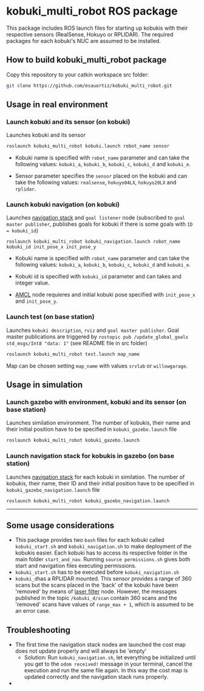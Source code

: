 # kobuki_multi_robot ROS package

This package includes ROS launch files for starting up kobukis with their respective sensors (RealSense, Hokuyo or RPLIDAR). The required packages for each kobuki's NUC are assumed to be installed.

## How to build kobuki_multi_robot package
Copy this repository to your catkin workspace src folder:
 
```bash
git clone https://github.com/esauortiz/kobuki_multi_robot.git
```

## Usage in real environment
### Launch kobuki and its sensor (on kobuki)
Launches kobuki and its sensor

```bash
roslaunch kobuki_multi_robot kobuki.launch robot_name sensor
```
* Kobuki name is specified with ```robot_name``` parameter and can take the following values: ```kobuki_a```, ```kobuki_b```, ```kobuki_c```, ```kobuki_d``` and ```kobuki_e```.

* Sensor parameter specifies the ```sensor``` placed on the kobuki and can take the following values: ```realsense```, ```hokuyo04LX```, ```hokuyo20LX``` and ```rplidar```.

### Launch kobuki navigation (on kobuki)

Launches [navigation stack](http://wiki.ros.org/navigation) and ```goal listener``` node (subscribed to ```goal master publisher```, publishes goals for kobuki if there is some goals with ```ID = kobuki_id```)

	roslaunch kobuki_multi_robot kobuki_navigation.launch robot_name kobuki_id init_pose_x init_pose_y
	
* Kobuki name is specified with ```robot_name``` parameter and can take the following values: ```kobuki_a```, ```kobuki_b```, ```kobuki_c```, ```kobuki_d``` and ```kobuki_e```.

* Kobuki id is specified with ```kobuki_id``` parameter and can takes and integer value.

* [AMCL](http://wiki.ros.org/amcl) node requieres and initial kobuki pose specified with ```init_pose_x``` and ```init_pose_y```.

### Launch test (on base station)
Launches ```kobuki description```, ```rviz``` and ```goal master publisher```. Goal master publications are triggered by ```rostopic pub /update_global_goals std_msgs/Int8 "data: 1"``` (see README file in src folder)

```bash
roslaunch kobuki_multi_robot test.launch map_name
```
Map can be chosen setting ```map_name``` with values ```srvlab``` or ```willowgarage```.

## Usage in simulation

### Launch gazebo with environment, kobuki and its sensor (on base station)
Launches similation environment. The number of kobukis, their name and their initial position have to be specified in ```kobuki_gazebo.launch``` file

```bash
roslaunch kobuki_multi_robot kobuki_gazebo.launch
```

### Launch navigation stack for kobukis in gazebo (on base station)
Launches [navigation stack](http://wiki.ros.org/navigation) for each kobuki in similation. The number of kobukis, their name, their ID and their initial position have to be specified in ```kobuki_gazebo_navigation.launch``` file

```bash
roslaunch kobuki_multi_robot kobuki_gazebo_navigation.launch
```

------------------------------------------------------------
## Some usage considerations
* This package provides two ```bash``` files for each kobuki called ```kobuki_start.sh``` and ```kobuki_navigation.sh``` to make deployment of the kobukis easier. Each kobuki has to access its respective folder in the main folder ```start_and_nav```. Running ```source permissions.sh``` gives both start and navigation files executing permissions.
* ```kobuki_start.sh``` has to be executed before ```kobuki_navigation.sh```
* ```kobuki_d```has a RPLIDAR mounted. This sensor provides a range of 360 scans but the scans placed in the 'back' of the kobuki have been 'removed' by means of [laser filter](http://wiki.ros.org/laser_filters) node. However, the messages published in the topic ```/kobuki_d/scan``` contain 360 scans and the 'removed' scans have values of ```range_max + 1```, which is assumed to be an error case.

## Troubleshooting

- The first time the navigation stack nodes are launched the cost map does not update properly and will always be 'empty'
	- Solution: Run ```kobuki_navigation.sh```, let everything be initialized until you get to the ```odom received!``` message in your terminal, cancel the execution and run the same file again.  In this way the cost map is updated correctly and the navigation stack runs properly.
- 